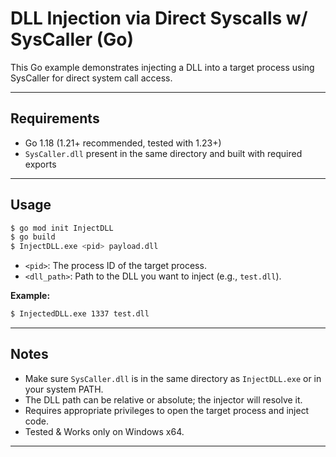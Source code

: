 # DLL Injection via Direct Syscalls w/ SysCaller (Go)

This Go example demonstrates injecting a DLL into a target process using SysCaller for direct system call access.

---

## Requirements

- Go 1.18 (1.21+ recommended, tested with 1.23+)
- `SysCaller.dll` present in the same directory and built with required exports

---

## Usage

```bash
$ go mod init InjectDLL
$ go build
$ InjectDLL.exe <pid> payload.dll
```

- `<pid>`: The process ID of the target process.
- `<dll_path>`: Path to the DLL you want to inject (e.g., `test.dll`).

**Example:**

```bash
$ InjectedDLL.exe 1337 test.dll
```

---

## Notes

- Make sure `SysCaller.dll` is in the same directory as `InjectDLL.exe` or in your system PATH.
- The DLL path can be relative or absolute; the injector will resolve it.
- Requires appropriate privileges to open the target process and inject code.
- Tested & Works only on Windows x64.

---
